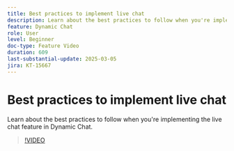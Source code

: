 ```yaml
---
title: Best practices to implement live chat
description: Learn about the best practices to follow when you're implementing the live chat feature in Dynamic Chat.
feature: Dynamic Chat
role: User
level: Beginner
doc-type: Feature Video
duration: 609
last-substantial-update: 2025-03-05
jira: KT-15667
---
```


# Best practices to implement live chat

Learn about the best practices to follow when you're implementing the live chat feature in Dynamic Chat.

>[!VIDEO](https://video.tv.adobe.com/v/3449714/?learn=on&enablevpops)

